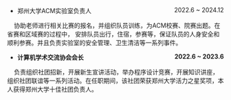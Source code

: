 - <p style="text-align:left;"> 郑州大学ACM实验室负责人 <span style="float:right;">2022.6 ~ 2024.12</span></p>
    协助老师进行相关比赛的报名，并组织队员训练，为ACM校赛、院赛出题。在省赛和区域赛的过程中， 安排队员出行，住宿，参赛等，保证队员的人身安全和顺利参赛。并且负责实验室的安全管理、卫生清洁等一系列事件。
- <p style="text-align:left;"> <b> 计算机学术交流协会会长 <span style="float:right;">2022.6 ~ 2023.6</span></b></p>
    负责组织社团招新，开展新生宣讲活动，举办程序设计竞赛，开展知识讲座，组织社团联谊等一系列活动。在任职期间，该社团荣获郑州大学活力之星奖项，本人获得郑州大学十佳社团负责人。
